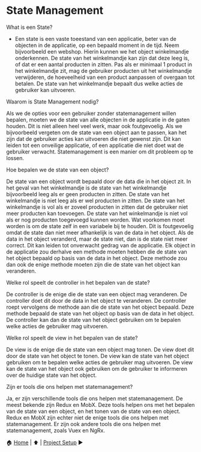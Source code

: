 # State Management

What is een State?

- Een state is een vaste toeestand van een applicatie, beter van de objecten in de applicatie, op een bepaald moment in de tijd. Neem bijvoorbeeld een webshop. Hierin kunnen we het object winkelmandje onderkennen. De state van het winkelmandje kan zijn dat deze leeg is, of dat er een aantal producten in zitten. Pas als er minimaal 1 product in het winkelmandje zit, mag de gebruiker producten uit het winkelmandje verwijderen, de hoeveelheid van een product aanpassen of overgaan tot betalen. De state van het winkelmandje bepaalt dus welke acties de gebruiker kan uitvoeren.

Waarom is State Management nodig?

Als we de opties voor een gebruiker zonder statemanagement willen bepalen, moeten we de state van alle objecten in de applicatie in de gaten houden. Dit is niet alleen heel veel werk, maar ook foutgevoelig. Als we bijvoorbeeld vergeten om de state van een object aan te passen, kan het zijn dat de gebruiker acties kan uitvoeren die niet gewenst zijn. Dit kan leiden tot een onveilige applicatie, of een applicatie die niet doet wat de gebruiker verwacht.
Statemanagement is een manier om dit probleem op te lossen.

Hoe bepalen we de state van een object?

De state van een object wordt bepaald door de data die in het object zit. In het geval van het winkelmandje is de state van het winkelmandje bijvoorbeeld leeg als er geen producten in zitten. De state van het winkelmandje is niet leeg als er wel producten in zitten. De state van het winkelmandje is vol als er zoveel producten in zitten dat de gebruiker niet meer producten kan toevoegen. De state van het winkelmandje is niet vol als er nog producten toegevoegd kunnen worden.
Wat voorkomen moet worden is om de state zelf in een variabele bij te houden. Dit is foutgevoelig omdat de state dan niet meer afhankelijk is van de data in het object. Als de data in het object veranderd, maar de state niet, dan is de state niet meer correct. Dit kan leiden tot onverwacht gedrag van de applicatie.
Elk object in de applicatie zou derhalve een methode moeten hebben die de state van het object bepaald op basis van de data in het object. Deze methode zou dan ook de enige methode moeten zijn die de state van het object kan veranderen.

Welke rol speelt de controller in het bepalen van de state?

De controller is de enige die de state van een object mag veranderen. De controller doet dit door de data in het object te veranderen. De controller roept vervolgens de methode aan die de state van het object bepaald. Deze methode bepaald de state van het object op basis van de data in het object. De controller kan dan de state van het object gebruiken om te bepalen welke acties de gebruiker mag uitvoeren.

Welke rol speelt de view in het bepalen van de state?

De view is de enige die de state van een object mag tonen. De view doet dit door de state van het object te tonen. De view kan de state van het object gebruiken om te bepalen welke acties de gebruiker mag uitvoeren. De view kan de state van het object ook gebruiken om de gebruiker te informeren over de huidige state van het object.

Zijn er tools die ons helpen met statemanagement?

Ja, er zijn verschillende tools die ons helpen met statemanagement. De meest bekende zijn Redux en MobX. Deze tools helpen ons met het bepalen van de state van een object, en het tonen van de state van een object. Redux en MobX zijn echter niet de enige tools die ons helpen met statemanagement. Er zijn ook andere tools die ons helpen met statemanagement, zoals Vuex en NgRx.

:house: [Home](../README.md) | :arrow_up: [](../README.md) | [Project Setup](./project-setup.md) :arrow_forward:
